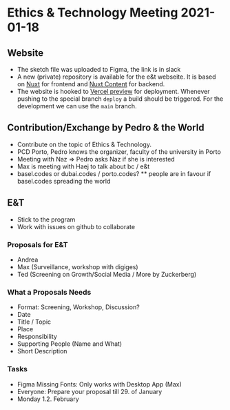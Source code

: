 # Ethics & Technology Meeting 2021-01-18

## Website

* The sketch file was uploaded to Figma, the link is in slack
* A new (private) repository is available for the e&t webseite. It is based on [Nuxt](https://nuxtjs.org/) for frontend and [Nuxt Content](https://content.nuxtjs.org/) for backend.
* The website is hooked to [Vercel preview](https://ethics-and-technology-nuxt.vercel.app/) for deployment. Whenever pushing to the special branch `deploy` a build should be triggered. For the development we can use the `main` branch.

## Contribution/Exchange by Pedro & the World
* Contribute on the topic of Ethics & Technology.
* PCD Porto, Pedro knows the organizer, faculty of the university in Porto
* Meeting with Naz => Pedro asks Naz if she is interested
* Max is meeting with Haej to talk about bc / e&t
* basel.codes or dubai.codes / porto.codes?
** people are in favour if basel.codes spreading the world

## E&T
* Stick to the program
* Work with issues on github to collaborate

### Proposals for E&T
* Andrea
* Max (Surveillance, workshop with digiges)
* Ted (Screening on Growth/Social Media / More by Zuckerberg)
 
### What a Proposals Needs
* Format: Screening, Workshop, Discussion?
* Date
* Title / Topic
* Place
* Responsibility
* Supporting People (Name and What)
* Short Description

### Tasks
* Figma Missing Fonts: Only works with Desktop App (Max)
* Everyone: Prepare your proposal till 29. of January
* Monday 1.2. February
